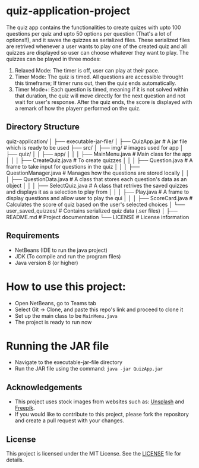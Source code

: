 # quiz-application-project

The quiz app contains the functionalities to create quizes with upto 100 questions per quiz and upto 50 options per question (That's a lot of options!!), and it saves the quizzes as serialized files. These serialized files are retrived whenever a user wants to play one of the created quiz and all quizzes are displayed so user can choose whatever they want to play. The quizzes can be played in three modes: 
1. Relaxed Mode: The timer is off, user can play at their pace. 
2. Timer Mode: The quiz is timed. All questions are accessible throught this timeframe; If timer runs out, then the quiz ends automatically.
3. Timer Mode+: Each question is timed, meaning if it is not solved within that duration, the quiz will move directly for the next question and not wait for user's response.
After the quiz ends, the score is displayed with a remark of how the playerr performed on the quiz.

## Directory Structure
quiz-application/
│
├── executable-jar-file/
│ ├── QuizApp.jar # A jar file which is ready to be used
├── src/
│ ├── img/ # images used for app
│ ├── quiz/
│ │ ├── app/
│ │ │ ├── MainMenu.java # Main class for the app
│ │ │ ├── CreateQuiz.java # To create quizzes
│ │ │ ├── Question.java # A frame to take input for questions in the quiz
│ │ │ ├── QuestionManager.java # Manages how the questions are stored locally
│ │ │ ├── QuestionData.java # A class that stores each question's data as an object 
│ │ │ ├── SelectQuiz.java # A class that retrives the saved quizzes and displays it as a selection to play from
│ │ │ ├── Play.java # A frame to display questions and allow user to play the qui
│ │ │ ├── ScoreCard.java # Calculates the score of quiz based on the user's selected choices
│ └── user_saved_quizzes/ # Contains serialized quiz data (.ser files)
│
├── README.md # Project documentation
└── LICENSE # License information

## Requirements
* NetBeans (IDE to run the java project)
* JDK (To compile and run the program files)
* Java version 8 (or higher)

# How to use this project:
* Open NetBeans, go to Teams tab
* Select Git -> Clone, and paste this repo's link and proceed to clone it
* Set up the main class to be `MainMenu.java`
* The project is ready to run now

# Running the JAR file
* Navigate to the executable-jar-file directory
* Run the JAR file using the command: `java -jar QuizApp.jar`


## Acknowledgements
* This project uses stock images from websites such as: [Unsplash](https://unsplash.com/) and [Freepik](https://www.freepik.com/).
* If you would like to contribute to this project, please fork the repository and create a pull request with your changes.

## License
This project is licensed under the MIT License. See the [LICENSE]() file for details.
